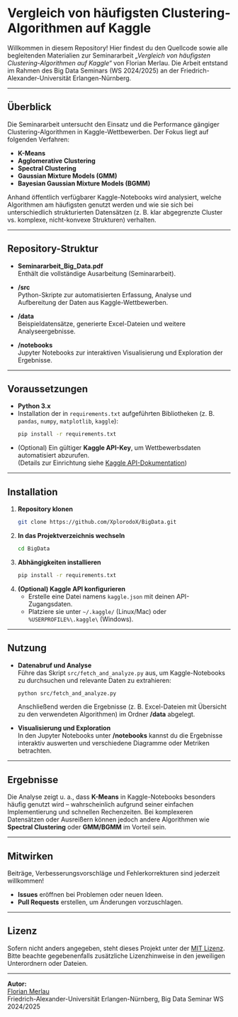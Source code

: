 # Vergleich von häufigsten Clustering-Algorithmen auf Kaggle

Willkommen in diesem Repository! Hier findest du den Quellcode sowie alle begleitenden Materialien zur Seminararbeit *„Vergleich von häufigsten Clustering-Algorithmen auf Kaggle“* von Florian Merlau. Die Arbeit entstand im Rahmen des Big Data Seminars (WS 2024/2025) an der Friedrich-Alexander-Universität Erlangen-Nürnberg.

---

## Überblick

Die Seminararbeit untersucht den Einsatz und die Performance gängiger Clustering-Algorithmen in Kaggle-Wettbewerben. Der Fokus liegt auf folgenden Verfahren:

- **K-Means**  
- **Agglomerative Clustering**  
- **Spectral Clustering**  
- **Gaussian Mixture Models (GMM)**  
- **Bayesian Gaussian Mixture Models (BGMM)**  

Anhand öffentlich verfügbarer Kaggle-Notebooks wird analysiert, welche Algorithmen am häufigsten genutzt werden und wie sie sich bei unterschiedlich strukturierten Datensätzen (z. B. klar abgegrenzte Cluster vs. komplexe, nicht-konvexe Strukturen) verhalten.

---

## Repository-Struktur

- **Seminararbeit_Big_Data.pdf**  
  Enthält die vollständige Ausarbeitung (Seminararbeit).

- **/src**  
  Python-Skripte zur automatisierten Erfassung, Analyse und Aufbereitung der Daten aus Kaggle-Wettbewerben.

- **/data**  
  Beispieldatensätze, generierte Excel-Dateien und weitere Analyseergebnisse.

- **/notebooks**  
  Jupyter Notebooks zur interaktiven Visualisierung und Exploration der Ergebnisse.

---

## Voraussetzungen

- **Python 3.x**
- Installation der in `requirements.txt` aufgeführten Bibliotheken (z. B. `pandas`, `numpy`, `matplotlib`, `kaggle`):
  ```bash
  pip install -r requirements.txt
  ```
- (Optional) Ein gültiger **Kaggle API-Key**, um Wettbewerbsdaten automatisiert abzurufen.  
  (Details zur Einrichtung siehe [Kaggle API-Dokumentation](https://github.com/Kaggle/kaggle-api))

---

## Installation

1. **Repository klonen**  
   ```bash
   git clone https://github.com/XplorodoX/BigData.git
   ```
2. **In das Projektverzeichnis wechseln**  
   ```bash
   cd BigData
   ```
3. **Abhängigkeiten installieren**  
   ```bash
   pip install -r requirements.txt
   ```
4. **(Optional) Kaggle API konfigurieren**  
   - Erstelle eine Datei namens `kaggle.json` mit deinen API-Zugangsdaten.  
   - Platziere sie unter `~/.kaggle/` (Linux/Mac) oder `%USERPROFILE%\.kaggle\` (Windows).

---

## Nutzung

- **Datenabruf und Analyse**  
  Führe das Skript `src/fetch_and_analyze.py` aus, um Kaggle-Notebooks zu durchsuchen und relevante Daten zu extrahieren:
  ```bash
  python src/fetch_and_analyze.py
  ```
  Anschließend werden die Ergebnisse (z. B. Excel-Dateien mit Übersicht zu den verwendeten Algorithmen) im Ordner **/data** abgelegt.

- **Visualisierung und Exploration**  
  In den Jupyter Notebooks unter **/notebooks** kannst du die Ergebnisse interaktiv auswerten und verschiedene Diagramme oder Metriken betrachten.

---

## Ergebnisse

Die Analyse zeigt u. a., dass **K-Means** in Kaggle-Notebooks besonders häufig genutzt wird – wahrscheinlich aufgrund seiner einfachen Implementierung und schnellen Rechenzeiten. Bei komplexeren Datensätzen oder Ausreißern können jedoch andere Algorithmen wie **Spectral Clustering** oder **GMM/BGMM** im Vorteil sein.

---

## Mitwirken

Beiträge, Verbesserungsvorschläge und Fehlerkorrekturen sind jederzeit willkommen!  
- **Issues** eröffnen bei Problemen oder neuen Ideen.  
- **Pull Requests** erstellen, um Änderungen vorzuschlagen.

---

## Lizenz

Sofern nicht anders angegeben, steht dieses Projekt unter der [MIT Lizenz](LICENSE). Bitte beachte gegebenenfalls zusätzliche Lizenzhinweise in den jeweiligen Unterordnern oder Dateien.

---

**Autor:**  
[Florian Merlau](mailto:florian.merlau@fau.de)  
Friedrich-Alexander-Universität Erlangen-Nürnberg, Big Data Seminar WS 2024/2025
